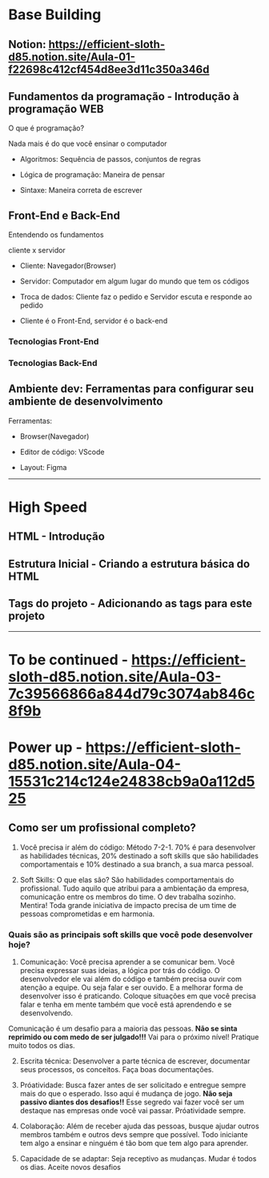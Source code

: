 # Base Building

## Notion: https://efficient-sloth-d85.notion.site/Aula-01-f22698c412cf454d8ee3d11c350a346d

## Fundamentos da programação - Introdução à programação WEB

O que é programação? 

Nada mais é do que você ensinar o computador

- Algoritmos: Sequência de passos, conjuntos de regras

- Lógica de programação: Maneira de pensar

- Sintaxe: Maneira correta de escrever


## Front-End e Back-End

Entendendo os fundamentos

cliente x servidor

- Cliente: Navegador(Browser)

- Servidor: Computador em algum lugar do mundo que tem os códigos

- Troca de dados: Cliente faz o pedido e Servidor escuta e responde ao pedido

- Cliente é o Front-End, servidor é o back-end

### Tecnologias Front-End


### Tecnologias Back-End


## Ambiente dev: Ferramentas para configurar seu ambiente de desenvolvimento

Ferramentas:

- Browser(Navegador)

- Editor de código: VScode

- Layout: Figma


<hr>

# High Speed

## HTML - Introdução

## Estrutura Inicial - Criando a estrutura básica do HTML

## Tags do projeto - Adicionando as tags para este projeto

<hr>

# To be continued - https://efficient-sloth-d85.notion.site/Aula-03-7c39566866a844d79c3074ab846c8f9b

# Power up - https://efficient-sloth-d85.notion.site/Aula-04-15531c214c124e24838cb9a0a112d525

## Como ser um profissional completo? 

1. Você precisa ir além do código: Método 7-2-1. 70% é para desenvolver as habilidades técnicas, 20% destinado a soft skills que são habilidades comportamentais e 10% destinado a sua branch, a sua marca pessoal. 

2. Soft Skills: O que elas são? São habilidades comportamentais do profissional. Tudo aquilo que atribui para a ambientação da empresa, comunicação entre os membros do time. O dev trabalha sozinho. Mentira! Toda grande iniciativa de impacto precisa de um time de pessoas comprometidas e em harmonia. 

### Quais são as principais soft skills que você pode desenvolver hoje? 

1. Comunicação: Você precisa aprender a se comunicar bem. Você precisa expressar suas ideias, a lógica por trás do código. O desenvolvedor ele vai além do código e também precisa ouvir com atenção a equipe. Ou seja falar e ser ouvido. E a melhorar forma de desenvolver isso é praticando. Coloque situações em que você precisa falar e tenha em mente também que você está aprendendo e se desenvolvendo.

Comunicação é um desafio para a maioria das pessoas. **Não se sinta reprimido ou com medo de ser julgado!!!** Vai para o próximo nível! Pratique muito todos os dias.


2. Escrita técnica: Desenvolver a parte técnica de escrever, documentar seus processos, os conceitos. Faça boas documentações.

3. Próatividade: Busca fazer antes de ser solicitado e entregue sempre mais do que o esperado. Isso aqui é mudança de jogo. **Não seja passivo diantes dos desafios!!** Esse segredo vai fazer você ser um destaque nas empresas onde você vai passar. Próatividade sempre.

4. Colaboração: Além de receber ajuda das pessoas, busque ajudar outros membros também e outros devs sempre que possível. Todo iniciante tem algo a ensinar e ninguém é tão bom que tem algo para aprender.

5. Capacidade de se adaptar: Seja receptivo as mudanças. Mudar é todos os dias. Aceite novos desafios


